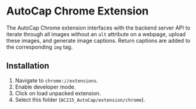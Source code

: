 # AutoCap Chrome Extension

The AutoCap Chrome extension interfaces with the backend server API to iterate through all images without an `alt` attribute on a webpage, upload these images, and generate image captions. Return captions are added to the corresponding `img` tag.

## Installation
1. Navigate to `chrome://extensions`.
2. Enable developer mode.
3. Click on load unpacked extension.
4. Select this folder (`AC215_AutoCap/extension/chrome`).